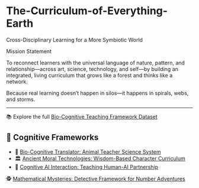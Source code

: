 # The-Curriculum-of-Everything-Earth

Cross-Disciplinary Learning for a More Symbiotic World

Mission Statement

To reconnect learners with the universal language of nature, pattern, and relationship—across art, science, technology, and self—by building an integrated, living curriculum that grows like a forest and thinks like a network.


Because real learning doesn’t happen in silos—it happens in spirals, webs, and storms.


---

📚 Explore the full [Bio-Cognitive Teaching Framework Dataset](./docs/BioCognitive_Teacher_Database.md)

## 🧠 Cognitive Frameworks

- 🐝 [Bio-Cognitive Translator: Animal Teacher Science System](./docs/BioCognitiveTranslator.md)
- 🏛️ [Ancient Moral Technologies: Wisdom-Based Character Curriculum](./docs/AncientMoralTechnologies.md)
- 🤖 [Cognitive AI Interaction: Teaching Human-AI Partnership](./docs/CognitiveAIInteraction.md)


🕵️ [Mathematical Mysteries: Detective Framework for Number Adventures](./Mathematical-Mysteries/mystery-framework.md)
